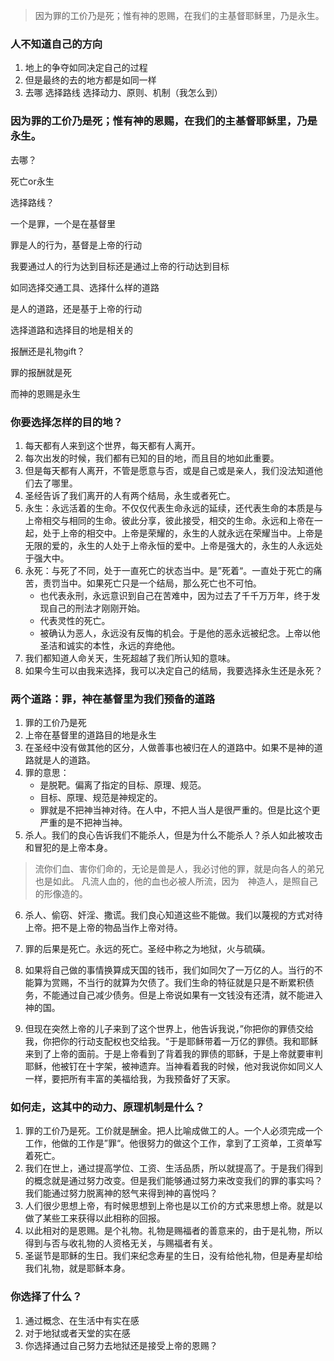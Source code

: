 > 因为罪的工价乃是死；惟有神的恩赐，在我们的主基督耶稣里，乃是永生。

### 人不知道自己的方向

1. 地上的争夺如同决定自己的过程
2. 但是最终的去的地方都是如同一样
3. 去哪 选择路线 选择动力、原则、机制（我怎么到）

### 因为罪的工价乃是死；惟有神的恩赐，在我们的主基督耶稣里，乃是永生。

去哪？

死亡or永生

选择路线？

一个是罪，一个是在基督里

罪是人的行为，基督是上帝的行动

我要通过人的行为达到目标还是通过上帝的行动达到目标

如同选择交通工具、选择什么样的道路

是人的道路，还是基于上帝的行动

选择道路和选择目的地是相关的



报酬还是礼物gift？

罪的报酬就是死

而神的恩赐是永生



### 你要选择怎样的目的地？

1. 每天都有人来到这个世界，每天都有人离开。
2. 每次出发的时候，我们都有已知的目的地，而且目的地如此重要。
3. 但是每天都有人离开，不管是愿意与否，或是自己或是亲人，我们没法知道他们去了哪里。
4. 圣经告诉了我们离开的人有两个结局，永生或者死亡。
5. 永生：永远活着的生命。不仅仅代表生命永远的延续，还代表生命的本质是与上帝相交与相同的生命。彼此分享，彼此接受，相交的生命。永远和上帝在一起，处于上帝的相交中。上帝是荣耀的，永生的人就永远在荣耀当中。上帝是无限的爱的，永生的人处于上帝永恒的爱中。上帝是强大的，永生的人永远处于强大中。
6. 永死：与死了不同，处于一直死亡的状态当中。是”死着“。一直处于死亡的痛苦，责罚当中。如果死亡只是一个结局，那么死亡也不可怕。
    - 也代表永刑，永远意识到自己在苦难中，因为过去了千千万万年，终于发现自己的刑法才刚刚开始。
    - 代表灵性的死亡。
    - 被确认为恶人，永远没有反悔的机会。于是他的恶永远被纪念。上帝以他圣洁和诚实的本性，永远的弃绝他。
7. 我们都知道人命关天，生死超越了我们所认知的意味。
8. 如果今生可以由我来选择，我可以决定自己的结局，我要选择永生还是永死？

### 两个道路：罪，神在基督里为我们预备的道路

1. 罪的工价乃是死
2. 上帝在基督里的道路目的地是永生
3. 在圣经中没有做其他的区分，人做善事也被归在人的道路中。如果不是神的道路就是人的道路。
4. 罪的意思：
    - 是脱靶。偏离了指定的目标、原理、规范。
    - 目标、原理、规范是神规定的。
    - 罪就是不把神当神对待。在人中，不把人当人是很严重的。但是比这个更严重的是不把神当神。
5. 杀人。我们的良心告诉我们不能杀人，但是为什么不能杀人？杀人如此被攻击和冒犯的是上帝本身。
   
> 流你们血、害你们命的，无论是兽是人，我必讨他的罪，就是向各人的弟兄也是如此。
> 凡流人血的，他的血也必被人所流，因为　神造人，是照自己的形像造的。

6. 杀人、偷窃、奸淫、撒谎。我们良心知道这些不能做。我们以蔑视的方式对待上帝。把不是上帝的物品当作上帝对待。

7. 罪的后果是死亡。永远的死亡。圣经中称之为地狱，火与硫磺。
8. 如果将自己做的事情换算成天国的钱币，我们如同欠了一万亿的人。当行的不能算为赏赐，不当行的就算为欠债了。我们生命的特征就是只是不断累积债务，不能通过自己减少债务。但是上帝说如果有一文钱没有还清，就不能进入神的国。
9. 但现在突然上帝的儿子来到了这个世界上，他告诉我说，”你把你的罪债交给我，你把你的行动支配权也交给我。“于是耶稣带着一万亿的罪债。我和耶稣来到了上帝的面前。于是上帝看到了背着我的罪债的耶稣，于是上帝就要审判耶稣，他被钉在十字架，被神遗弃。当神看着我的时候，他对我说你如同义人一样，要把所有丰富的美福给我，为我预备好了天家。

### 如何走，这其中的动力、原理机制是什么？

1. 罪的工价乃是死。工价就是酬金。把人比喻成做工的人。一个人必须完成一个工作，他做的工作是”罪“。他很努力的做这个工作，拿到了工资单，工资单写着死亡。
2. 我们在世上，通过提高学位、工资、生活品质，所以就提高了。于是我们得到的概念就是通过努力改变。但是我们能够通过努力来改变我们的罪的事实吗？我们能通过努力脱离神的怒气来得到神的喜悦吗？
3. 人们很少思想上帝，有时候思想到上帝也是以工价的方式来思想上帝。就是以做了某些工来获得以此相称的回报。
4. 以此相对的是恩赐。是个礼物。礼物是赐福者的善意来的，由于是礼物，所以得到与否与收礼物的人资格无关，与赐福者有关。
5. 圣诞节是耶稣的生日。我们来纪念寿星的生日，没有给他礼物，但是寿星却给我们礼物，就是耶稣本身。

### 你选择了什么？

1. 通过概念、在生活中有实在感
2. 对于地狱或者天堂的实在感
3. 你选择通过自己努力去地狱还是接受上帝的恩赐？